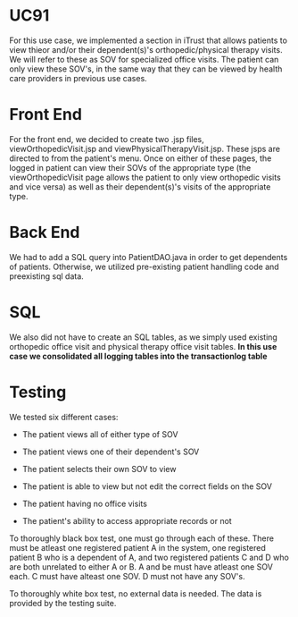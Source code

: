 # UC91
  For this use case, we implemented a section in iTrust that allows patients to view thieor and/or their dependent(s)'s
  orthopedic/physical therapy visits. We will refer to these as SOV for specialized office visits. The patient can only
  view these SOV's, in the same way that they can be viewed by health care providers in previous use cases.

# Front End
  For the front end, we decided to create two .jsp files, viewOrthopedicVisit.jsp and viewPhysicalTherapyVisit.jsp. These jsps are directed
  to from the patient's menu. Once on either of these pages, the logged in patient can view their SOVs of the appropriate type (the viewOrthopedicVisit page
  allows the patient to only view orthopedic visits and vice versa) as well as their dependent(s)'s visits of the appropriate type.

# Back End
  We had to add a SQL query into PatientDAO.java in order to get
  dependents of patients. Otherwise, we utilized pre-existing patient handling code and preexisting sql data.

# SQL
  We also did not have to create an SQL tables, as we simply used existing orthopedic office visit and physical therapy office visit tables. 
  **In this use case we consolidated all logging tables into the transactionlog table**

# Testing
  We tested six different cases:
  * The patient views all of either type of SOV
  * The patient views one of their dependent's SOV
  * The patient selects their own SOV to view
  * The patient is able to view but not edit the correct fields on the SOV
  
  * The patient having no office visits
  * The patient's ability to access appropriate records or not

To thoroughly black box test, one must go through each of these. There must be atleast one registered patient A in the system, one registered patient B who is 
a dependent of A, and two registered patients C and D who are both unrelated to either A or B. A and be must have atleast one SOV each. C must have alteast one SOV.
D must not have any SOV's.

To thoroughly white box test, no external data is needed. The data is provided by the testing suite.
